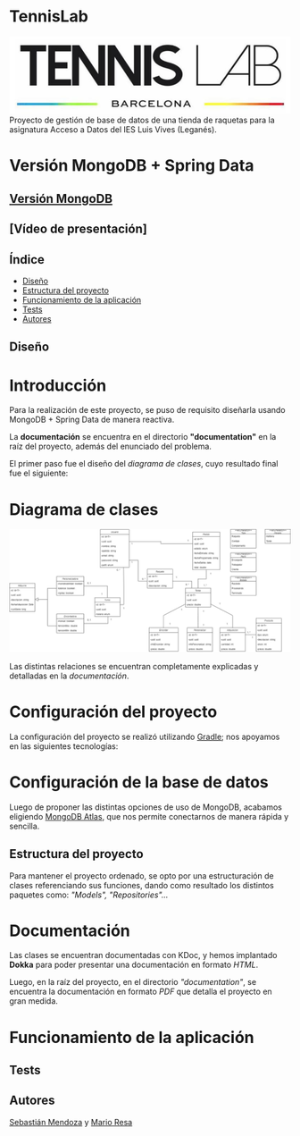 # TennisLab

![image](image/portada.png)
Proyecto de gestión de base de datos de una tienda de raquetas para la asignatura Acceso a Datos del IES Luis Vives
(Leganés).

# Versión MongoDB + Spring Data

## [Versión MongoDB](https://github.com/SebsMendoza/tennislab-MongoDB-Reactivo)

## [Vídeo de presentación]

## Índice

- [Diseño](#diseño)
- [Estructura del proyecto](#estructura-del-proyecto)
- [Funcionamiento de la aplicación](#funcionamiento-de-la-aplicación)
- [Tests](#tests)
- [Autores](#autores)

## Diseño

# Introducción

Para la realización de este proyecto, se puso de requisito diseñarla usando MongoDB + Spring Data de manera reactiva.

La **documentación** se encuentra en el directorio **"documentation"** en la raíz del proyecto, además del enunciado del
problema.

El primer paso fue el diseño del *diagrama de clases*, cuyo resultado final fue el siguiente:

# Diagrama de clases

![DiagramaClases](image/tennisLab-Reactivo.jpg)

Las distintas relaciones se encuentran completamente explicadas y detalladas en la *documentación*.

# Configuración del proyecto

La configuración del proyecto se realizó utilizando [Gradle](https://gradle.org/); nos apoyamos en las siguientes
tecnologías:

# Configuración de la base de datos

Luego de proponer las distintas opciones de uso de MongoDB, acabamos
eligiendo [MongoDB Atlas](https://www.mongodb.com/atlas/database), que nos permite conectarnos de manera rápida y
sencilla.

## Estructura del proyecto

Para mantener el proyecto ordenado, se opto por una estructuración de clases referenciando sus
funciones, dando como resultado los distintos paquetes como: *"Models", "Repositories"...*

# Documentación

Las clases se encuentran documentadas con KDoc, y hemos implantado **Dokka** para poder presentar una documentación en
formato *HTML*.

Luego, en la raíz del proyecto, en el directorio *"documentation"*, se encuentra la documentación en formato *PDF* que
detalla el proyecto en gran medida.

# Funcionamiento de la aplicación

## Tests

## Autores

[Sebastián Mendoza](https://github.com/SebsMendoza) y [Mario Resa](https://github.com/Mario999X)